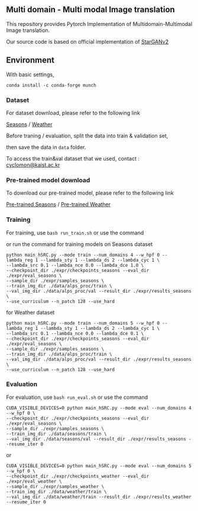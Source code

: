 ## Multi domain - Multi modal Image translation

This repository provides Pytorch Implementation of Multidomain-Multimodal Image translation.

Our source code is based on official implementation of [StarGANv2](https://github.com/clovaai/stargan-v2)

## Environment
With basic settings,
```
conda install -c conda-forge munch
```

### Dataset

For dataset download, please refer to the following link 

[Seasons](https://github.com/AAnoosheh/ComboGAN) / [Weather](https://ieee-dataport.org/documents/five-class-weather-image-dataset)

Before traning / evaluation, split the data into train & validation set,

then save the data in ```data``` folder.

To access the train&val dataset that we used, contact : cyclomon@kaist.ac.kr 

### Pre-trained model download

To download our pre-trained model, please refer to the following link

[Pre-trained Seasons](https://drive.google.com/file/d/1885ZJk4wFI5UKWW_o-2seF8vkMu1jXGt/view?usp=sharing) / [Pre-trained Weather](https://drive.google.com/file/d/106Y5ssK5WickKsttPYhZgx8OtYYSkLOy/view?usp=sharing)

### Training 

For training, use ```bash run_train.sh``` or use the command

or run the command for training models on Seasons dataset

```
python main_hSRC.py --mode train --num_domains 4 --w_hpf 0 --lambda_reg 1 --lambda_sty 1 --lambda_ds 2 --lambda_cyc 1 \
--lambda_src 0.1 --lambda_nce 0.0 --lambda_dce 1.0 \
--checkpoint_dir ./expr/checkpoints_seasons --eval_dir ./expr/eval_seasons \
--sample_dir ./expr/samples_seasons \
--train_img_dir ./data/alps_proc/train \
--val_img_dir ./data/alps_proc/val --result_dir ./expr/results_seasons \
--use_curriculum --n_patch 128 --use_hard
```

for Weather dataset

```
python main_hSRC.py --mode train --num_domains 5 --w_hpf 0 --lambda_reg 1 --lambda_sty 1 --lambda_ds 2 --lambda_cyc 1 \
--lambda_src 0.1 --lambda_nce 0.0 --lambda_dce 0.1 \
--checkpoint_dir ./expr/checkpoints_seasons --eval_dir ./expr/eval_seasons \
--sample_dir ./expr/samples_seasons \
--train_img_dir ./data/alps_proc/train \
--val_img_dir ./data/alps_proc/val --result_dir ./expr/results_seasons \
--use_curriculum --n_patch 128 --use_hard
```

### Evaluation

For evaluation, use ```bash run_eval.sh``` or use the command

```
CUDA_VISIBLE_DEVICES=0 python main_hSRC.py --mode eval --num_domains 4 --w_hpf 0 \
--checkpoint_dir ./expr/checkpoints_seasons --eval_dir ./expr/eval_seasons \
--sample_dir ./expr/samples_seasons \
--train_img_dir ./data/seasons/train \
--val_img_dir ./data/seasons/val --result_dir ./expr/results_seasons --resume_iter 0
```

or 

```
CUDA_VISIBLE_DEVICES=0 python main_hSRC.py --mode eval --num_domains 5 --w_hpf 0 \
--checkpoint_dir ./expr/checkpoints_weather --eval_dir ./expr/eval_weather \
--sample_dir ./expr/samples_weather \
--train_img_dir ./data/weather/train \
--val_img_dir ./data/weather/train --result_dir ./expr/results_weather --resume_iter 0
```
